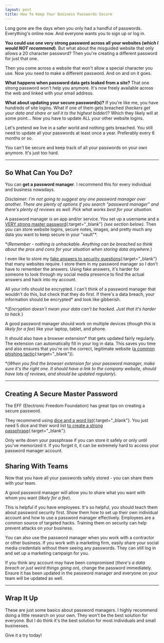 ```yaml
---
layout: post
title: How To Keep Your Business Passwords Secure
---
```


Long gone are the days when you only had a handful of passwords. Everything's online now. And everyone wants you to sign up or log in.

**You could use one very strong password across all your websites (*which I would NOT recommend*)**. But what about the misguided website that only allows a 20 character password? Then you're creating a different password for just that one.

Then you come across a website that won't allow a special character you use. Now you need to make a different password. And on and on it goes.

<!--more-->

**What happens when password data gets leaked from a site?** That one strong password won't help you anymore. It's now freely available across the web and linked with your email address.

**What about updating your secure password(s)?** If you're like me, you have hundreds of site logins. What if one of them gets breached (*hackers get your data and share or sell it to the highest bidder*)? Which they likely will at some point... Now you have to update ALL your other website logins.

Let's pretend we live in a safer world and nothing gets breached. You still need to update all your passwords at least once a year. Preferably every 6 months or so.

You can't be secure and keep track of all your passwords on your own anymore. It's just too hard.

---

## So What Can You Do?

You can **get a password manager**.  I recommend this for every individual and business nowadays.

*Disclaimer: I'm not going to suggest any one password manager over another. There are plenty of options if you search "password manager" and there's plenty of reviews as well. Pick what works best for your situation.*

A password manager is an app and/or service. You set up a username and a [VERY strong master password](https://ssd.eff.org/en/module/creating-strong-passwords){:target="_blank"} *(see section below)*. Then you can store website logins, secure notes, images, and pretty much any data you want to keep secure in your "vault"*.  

*(*Remember - nothing is unhackable. Anything can be breached so think about the pros and cons for your situation when storing data anywhere.*)

I even like to store my [fake answers to security questions](https://www.wired.com/2016/09/time-kill-security-questions-answer-lies/){:target="_blank"} that many websites require. I store them in my password manager so I don't have to remember the answers. Using fake answers, it's harder for someone to look through my social media presence to find the actual answers and hack into my account.

All your info should be encrypted. I can't think of a password manager that wouldn't do this, but check that they do first. If there's a data breach, your information should be encrypted* and look like gibberish.

*(*Encryption doesn't mean your data can't be hacked. Just that it's harder to hack.*)

A good password manager should work on multiple devices (*though this is likely for a fee*) like your laptop, tablet, and phone. 

It should also have a browser extension* that gets updated fairly regularly. The extension can automatically fill in your log in data. This saves you time and also ensures that you're on the correct, legitimate website ([a common phishing tactic](https://www.globalsign.com/en/blog/how-to-spot-a-fake-website/){:target="_blank"}).

*(*When you find the browser extension for your password manager, make sure it's the right one. It should have a link to the company website, should have lots of reviews, and should be updated regularly*).

---

## Creating A Secure Master Password

The EFF (Electronic Freedom Foundation) has great tips on creating a secure password.

They recommend using [dice and a word list](https://ssd.eff.org/en/module/creating-strong-passwords){:target="_blank"}. You just need 5 dice and their word list [to create a strong passphrase](https://www.eff.org/dice){:target="_blank"}.

Only write down your passphrase if you can store it safely or only until you've memorized it. If you forget it, it can be extremely hard to access your password manager account.

## Sharing With Teams

Now that you have all your passwords safely stored - you can share them with your team.

A good password manager will allow you to share what you want with whom you want (*likely for a fee*).

This is helpful if you have employees. It's so helpful, you should teach them about password security first. Show them how to set up their own individual account and how to use a password manager effectively. Employees are a common source of targeted hacks. Training them on security can help prevent attacks on your business.

You can also use the password manager when you work with a contractor or other business. If you work with a marketing firm, easily share your social media credentials without them seeing any passwords. They can still log in and set up a marketing campaign for you.

If you think any account may have been compromised (*there's a data breach or just weird things going on*), change the password immediately. Ensure it has been updated in the password manager and everyone on your team will be updated as well.

---

## Wrap It Up

These are just some basics about password managers. I highly recommend doing a little research on your own. They won't be the best solution for everyone. But I do think it's the best solution for most individuals and small businesses. 

Give it a try today!


